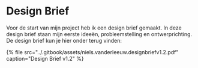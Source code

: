 # Design Brief

Voor de start van mijn project heb ik een design brief gemaakt. In deze design brief staan mijn eerste ideeën, probleemstelling en ontwerprichting. De design brief kun je hier onder terug vinden:

{% file src="../.gitbook/assets/niels.vanderleeuw.designbriefv1.2.pdf" caption="Design Brief v1.2" %}

